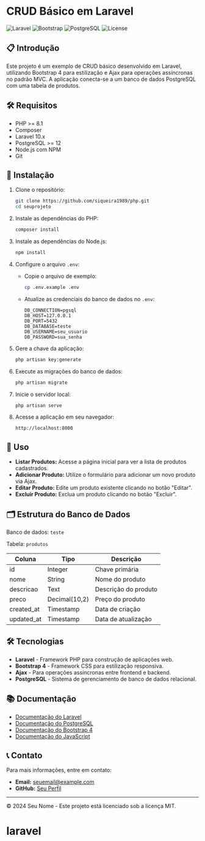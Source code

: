 
# CRUD Básico em Laravel

![Laravel](https://img.shields.io/badge/Laravel-v10.x-red) 
![Bootstrap](https://img.shields.io/badge/Bootstrap-v4-blue) 
![PostgreSQL](https://img.shields.io/badge/PostgreSQL-v12-blue)
![License](https://img.shields.io/badge/license-MIT-green)

## 📋 Introdução

Este projeto é um exemplo de CRUD básico desenvolvido em Laravel, utilizando Bootstrap 4 para estilização e Ajax para operações assíncronas no padrão MVC. A aplicação conecta-se a um banco de dados PostgreSQL com uma tabela de produtos.

## 🛠 Requisitos

- PHP >= 8.1
- Composer
- Laravel 10.x
- PostgreSQL >= 12
- Node.js com NPM
- Git

## 🚀 Instalação

1. Clone o repositório:
   ```bash
   git clone https://github.com/siqueira1989/php.git
   cd seuprojeto
   ```

2. Instale as dependências do PHP:
   ```bash
   composer install
   ```

3. Instale as dependências do Node.js:
   ```bash
   npm install
   ```

4. Configure o arquivo `.env`:
   - Copie o arquivo de exemplo:
     ```bash
     cp .env.example .env
     ```
   - Atualize as credenciais do banco de dados no `.env`:
     ```plaintext
     DB_CONNECTION=pgsql
     DB_HOST=127.0.0.1
     DB_PORT=5432
     DB_DATABASE=teste
     DB_USERNAME=seu_usuario
     DB_PASSWORD=sua_senha
     ```

5. Gere a chave da aplicação:
   ```bash
   php artisan key:generate
   ```

6. Execute as migrações do banco de dados:
   ```bash
   php artisan migrate
   ```

7. Inicie o servidor local:
   ```bash
   php artisan serve
   ```

8. Acesse a aplicação em seu navegador:
   ```
   http://localhost:8000
   ```

## 📝 Uso

- **Listar Produtos:** Acesse a página inicial para ver a lista de produtos cadastrados.
- **Adicionar Produto:** Utilize o formulário para adicionar um novo produto via Ajax.
- **Editar Produto:** Edite um produto existente clicando no botão "Editar".
- **Excluir Produto:** Exclua um produto clicando no botão "Excluir".

## 🗂 Estrutura do Banco de Dados

Banco de dados: `teste`

Tabela: `produtos`

| Coluna     | Tipo         | Descrição                |
|------------|--------------|--------------------------|
| id         | Integer      | Chave primária           |
| nome       | String       | Nome do produto          |
| descricao  | Text         | Descrição do produto     |
| preco      | Decimal(10,2)| Preço do produto         |
| created_at | Timestamp    | Data de criação          |
| updated_at | Timestamp    | Data de atualização      |

## 🛠 Tecnologias

- **Laravel** - Framework PHP para construção de aplicações web.
- **Bootstrap 4** - Framework CSS para estilização responsiva.
- **Ajax** - Para operações assíncronas entre frontend e backend.
- **PostgreSQL** - Sistema de gerenciamento de banco de dados relacional.

## 📚 Documentação

- [Documentação do Laravel](https://laravel.com/docs/10.x)
- [Documentação do PostgreSQL](https://www.postgresql.org/docs/)
- [Documentação do Bootstrap 4](https://getbootstrap.com/docs/4.6/getting-started/introduction/)
- [Documentação do JavaScript](https://developer.mozilla.org/pt-BR/docs/Web/JavaScript)

## 📞 Contato

Para mais informações, entre em contato:

- **Email:** seuemail@example.com
- **GitHub:** [Seu Perfil](https://github.com/seuusuario)

---

© 2024 Seu Nome - Este projeto está licenciado sob a licença MIT.
# laravel
